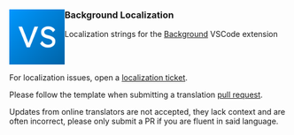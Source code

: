 <div>
    <a href="https://github.com/KatsuteDev/Background#readme">
        <img alt="logo" width="100" height="100" align="left" src="https://raw.githubusercontent.com/KatsuteDev/Background/main/assets/icon.png">
    </a>
    <h3>Background Localization</h3>
    <p>Localization strings for the <a href="https://github.com/KatsuteDev/Background">Background</a> VSCode extension</p>
    <br>
    <br>
</div>

For localization issues, open a [localization ticket](https://github.com/KatsuteDev/Background/issues/new?template=localization.yml).

Please follow the template when submitting a translation [pull request](https://github.com/KatsuteDev/Background/pulls).

Updates from online translators are not accepted, they lack context and are often incorrect, please only submit a PR if you are fluent in said language.